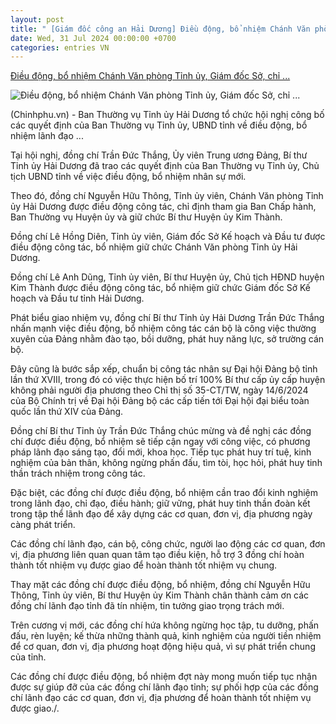 ```yaml
---
layout: post
title: " [Giám đốc công an Hải Dương] Điều động, bổ nhiệm Chánh Văn phòng Tỉnh ủy, Giám đốc Sở, chỉ ..."
date: Wed, 31 Jul 2024 00:00:00 +0700
categories: entries VN
---
```

[Điều động, bổ nhiệm Chánh Văn phòng Tỉnh ủy, Giám đốc Sở, chỉ ...](https://xaydungchinhsach.chinhphu.vn/dieu-dong-bo-nhiem-chanh-van-phong-tinh-uy-giam-doc-so-chi-dinh-bi-thu-huyen-uy-119240731101308241.htm)

![Điều động, bổ nhiệm Chánh Văn phòng Tỉnh ủy, Giám đốc Sở, chỉ ...](https://xdcs.cdnchinhphu.vn/zoom/600_315/446259493575335936/2024/7/31/haiduong-17223954553541323164242-0-1-824-1319-crop-17223955093731900370481.jpg)

(Chinhphu.vn) - Ban Thường vụ Tỉnh ủy Hải Dương tổ chức hội nghị công bố các quyết định của Ban Thường vụ Tỉnh ủy, UBND tỉnh về điều động, bổ nhiệm lãnh đạo ...

Tại hội nghị, đồng chí Trần Đức Thắng, Ủy viên Trung ương Đảng, Bí thư Tỉnh ủy Hải Dương đã trao các quyết định của Ban Thường vụ Tỉnh ủy, Chủ tịch UBND tỉnh về việc điều động, bổ nhiệm nhân sự mới.

Theo đó, đồng chí Nguyễn Hữu Thông, Tỉnh ủy viên, Chánh Văn phòng Tỉnh ủy Hải Dương được điều động công tác, chỉ định tham gia Ban Chấp hành, Ban Thường vụ Huyện ủy và giữ chức Bí thư Huyện ủy Kim Thành.

Đồng chí Lê Hồng Diên, Tỉnh ủy viên, Giám đốc Sở Kế hoạch và Đầu tư được điều động công tác, bổ nhiệm giữ chức Chánh Văn phòng Tỉnh ủy Hải Dương.



Đồng chí Lê Anh Dũng, Tỉnh ủy viên, Bí thư Huyện ủy, Chủ tịch HĐND huyện Kim Thành được điều động công tác, bổ nhiệm giữ chức Giám đốc Sở Kế hoạch và Đầu tư tỉnh Hải Dương.



Phát biểu giao nhiệm vụ, đồng chí Bí thư Tỉnh ủy Hải Dương Trần Đức Thắng nhấn mạnh việc điều động, bổ nhiệm công tác cán bộ là công việc thường xuyên của Đảng nhằm đào tạo, bồi dưỡng, phát huy năng lực, sở trường cán bộ.

Đây cũng là bước sắp xếp, chuẩn bị công tác nhân sự Đại hội Đảng bộ tỉnh lần thứ XVIII, trong đó có việc thực hiện bố trí 100% Bí thư cấp ủy cấp huyện không phải người địa phương theo Chỉ thị số 35-CT/TW, ngày 14/6/2024 của Bộ Chính trị về Đại hội Đảng bộ các cấp tiến tới Đại hội đại biểu toàn quốc lần thứ XIV của Đảng.

Đồng chí Bí thư Tỉnh ủy Trần Đức Thắng chúc mừng và đề nghị các đồng chí được điều động, bổ nhiệm sẽ tiếp cận ngay với công việc, có phương pháp lãnh đạo sáng tạo, đổi mới, khoa học. Tiếp tục phát huy trí tuệ, kinh nghiệm của bản thân, không ngừng phấn đấu, tìm tòi, học hỏi, phát huy tinh thần trách nhiệm trong công tác.

Đặc biệt, các đồng chí được điều động, bổ nhiệm cần trao đổi kinh nghiệm trong lãnh đạo, chỉ đạo, điều hành; giữ vững, phát huy tinh thần đoàn kết trong tập thể lãnh đạo để xây dựng các cơ quan, đơn vị, địa phương ngày càng phát triển.

Các đồng chí lãnh đạo, cán bộ, công chức, người lao động các cơ quan, đơn vị, địa phương liên quan quan tâm tạo điều kiện, hỗ trợ 3 đồng chí hoàn thành tốt nhiệm vụ được giao để hoàn thành tốt nhiệm vụ chung.

Thay mặt các đồng chí được điều động, bổ nhiệm, đồng chí Nguyễn Hữu Thông, Tỉnh ủy viên, Bí thư Huyện ủy Kim Thành chân thành cảm ơn các đồng chí lãnh đạo tỉnh đã tín nhiệm, tin tưởng giao trọng trách mới.

Trên cương vị mới, các đồng chí hứa không ngừng học tập, tu dưỡng, phấn đấu, rèn luyện; kế thừa những thành quả, kinh nghiệm của người tiền nhiệm để cơ quan, đơn vị, địa phương hoạt động hiệu quả, vì sự phát triển chung của tỉnh.

Các đồng chí được điều động, bổ nhiệm đợt này mong muốn tiếp tục nhận được sự giúp đỡ của các đồng chí lãnh đạo tỉnh; sự phối hợp của các đồng chí lãnh đạo các cơ quan, đơn vị, địa phương để hoàn thành tốt nhiệm vụ được giao./.

